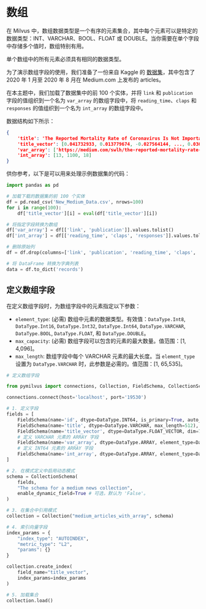 # 数组

在 Milvus 中，数组数据类型是一个有序的元素集合，其中每个元素可以是特定的数据类型：INT、VARCHAR、BOOL、FLOAT 或 DOUBLE。当你需要在单个字段中存储多个值时，数组特别有用。

<div class="alert note">

单个数组中的所有元素必须具有相同的数据类型。

</div>

为了演示数组字段的使用，我们准备了一份来自 Kaggle 的 [数据集](https://www.kaggle.com/datasets/shiyu22chen/cleaned-medium-articles-dataset)，其中包含了 2020 年 1 月至 2020 年 8 月在 Medium.com 上发布的 articles。

在本主题中，我们加载了数据集中的前 100 个实体，并将 `link` 和 `publication` 字段的值组织到一个名为 `var_array` 的数组字段中，将 `reading_time`、`claps` 和 `responses` 的值组织到一个名为 `int_array` 的数组字段中。

数据结构如下所示：

```json
{
    'title': 'The Reported Mortality Rate of Coronavirus Is Not Important',
    'title_vector': [0.041732933, 0.013779674, -0.027564144, ..., 0.030096486],
    'var_array': ['https://medium.com/swlh/the-reported-mortality-rate-of-coronavirus-is-not-important-369989c8d912', 'The Startup'],
    'int_array': [13, 1100, 18]
}
```

供你参考，以下是可以用来处理示例数据集的代码：

```python
import pandas as pd

# 加载下载的数据集的前 100 个实体
df = pd.read_csv('New_Medium_Data.csv', nrows=100)
for i in range(100):
    df['title_vector'][i] = eval(df['title_vector'][i])

# 将指定字段转换为数组
df['var_array'] = df[['link', 'publication']].values.tolist()
df['int_array'] = df[['reading_time', 'claps', 'responses']].values.tolist()

# 删除原始列
df = df.drop(columns=['link', 'publication', 'reading_time', 'claps', 'responses'])

# 将 DataFrame 转换为字典列表
data = df.to_dict('records')
```

## 定义数组字段

在定义数组字段时，为数组字段中的元素指定以下参数：

- `element_type`: (必需) 数组中元素的数据类型。有效值：`DataType.Int8`, `DataType.Int16`, `DataType.Int32`, `DataType.Int64`, `DataType.VARCHAR`, `DataType.BOOL`, `DataType.FLOAT`, 和 `DataType.DOUBLE`。
- `max_capacity`: (必需) 数组字段可以包含的元素的最大数量。值范围：[1, 4,096]。
- `max_length`: 数组字段中每个 VARCHAR 元素的最大长度。当 `element_type` 设置为 `DataType.VARCHAR` 时，此参数是必需的。值范围：[1, 65,535]。

```python
# 定义数组字段

from pymilvus import connections, Collection, FieldSchema, CollectionSchema, DataType

connections.connect(host='localhost', port='19530')

# 1. 定义字段
fields = [
    FieldSchema(name='id', dtype=DataType.INT64, is_primary=True, auto_id=False, max_length=100),
    FieldSchema(name='title', dtype=DataType.VARCHAR, max_length=512),
    FieldSchema(name='title_vector', dtype=DataType.FLOAT_VECTOR, dim=768),
    # 定义 VARCHAR 元素的 ARRAY 字段
    FieldSchema(name='var_array', dtype=DataType.ARRAY, element_type=DataType.VARCHAR, max_capacity=900, max_length=1000),
    # 定义 INT64 元素的 ARRAY 字段
    FieldSchema(name='int_array', dtype=DataType.ARRAY, element_type=DataType.INT64, max_capacity=900)
]

# 2. 在模式定义中启用动态模式
schema = CollectionSchema(
    fields, 
    "The schema for a medium news collection", 
    enable_dynamic_field=True # 可选，默认为 'False'。
)

# 3. 在集合中引用模式
collection = Collection("medium_articles_with_array", schema)

# 4. 索引向量字段
index_params = {
    "index_type": "AUTOINDEX",
    "metric_type": "L2",
    "params": {}
}

collection.create_index(
    field_name="title_vector", 
    index_params=index_params
)

# 5. 加载集合
collection.load()
```

